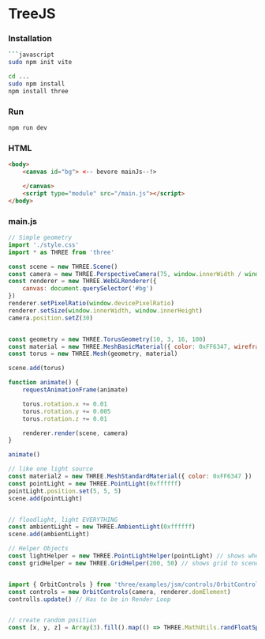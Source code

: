 # TreeJS

### Installation

```bash
```javascript
sudo npm init vite

cd ...
sudo npm install
npm install three
```

### Run
```bash
npm run dev
```

### HTML
```html
<body>
    <canvas id="bg"> <-- bevore mainJs--!>

    </canvas>
    <script type="module" src="/main.js"></script>
</body>
```

### main.js
```javascript
// Simple geometry
import './style.css'
import * as THREE from 'three'

const scene = new THREE.Scene()
const camera = new THREE.PerspectiveCamera(75, window.innerWidth / window.innerHeight, 0.1, 1000)
const renderer = new THREE.WebGLRenderer({
    canvas: document.querySelector('#bg')
})
renderer.setPixelRatio(window.devicePixelRatio)
renderer.setSize(window.innerWidth, window.innerHeight)
camera.position.setZ(30)


const geometry = new THREE.TorusGeometry(10, 3, 16, 100)
const material = new THREE.MeshBasicMaterial({ color: 0xFF6347, wireframe: true })
const torus = new THREE.Mesh(geometry, material)

scene.add(torus)

function animate() {
    requestAnimationFrame(animate)

    torus.rotation.x += 0.01
    torus.rotation.y += 0.005
    torus.rotation.z += 0.01

    renderer.render(scene, camera)
}

animate()

// like one light source
const material2 = new THREE.MeshStandardMaterial({ color: 0xFF6347 })
const pointLight = new THREE.PointLight(0xffffff)
pointLight.position.set(5, 5, 5)
scene.add(pointLight)


// floodlight, light EVERYTHING
const ambientLight = new THREE.AmbientLight(0xffffff)
scene.add(ambientLight)

// Helper Objects
const lightHelper = new THREE.PointLightHelper(pointLight) // shows wher pointlight is
const gridHelper = new THREE.GridHelper(200, 50) // shows grid to scene


import { OrbitControls } from 'three/examples/jsm/controls/OrbitControls'
const controls = new OrbitControls(camera, renderer.domElement)
controlls.update() // Has to be in Render Loop


// create random position
const [x, y, z] = Array(3).fill().map(() => THREE.MathUtils.randFloatSpread(100))
```